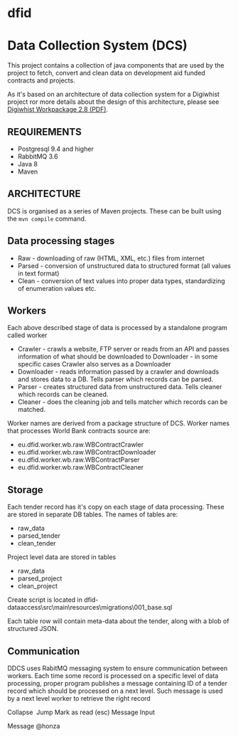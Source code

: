# dfid
Data Collection System (DCS)
=======================================

This project contains a collection of java components that are used by the project to fetch, convert and clean data on development aid funded contracts and projects. 

As it's based on an architecture of data collection system for a Digiwhist project ror more details about the design of this architecture, please see [Digiwhist Workpackage 2.8 (PDF)](https://github.com/digiwhist/wp2_documents/blob/master/d2_8.pdf).

REQUIREMENTS
-------------------------------------------------------
- Postgresql 9.4 and higher
- RabbitMQ 3.6
- Java 8
- Maven

ARCHITECTURE
-------------------------------------------------------
DCS is organised as a series of Maven projects. These can be built using the `mvn compile` command. 

Data processing stages
-------------------------------------------------------

* Raw - downloading of raw (HTML, XML, etc.) files from internet
* Parsed - conversion of unstructured data to structured format (all values in text format)
* Clean - conversion of text values into proper data types, standardizing of enumeration values etc.

Workers
-------------------------------------------------------
Each above described stage of data is processed by a standalone program called worker

- Crawler - crawls a website, FTP server or reads from an API and passes information of what should be downloaded to Downloader
                 - in some specific cases Crawler also serves as a Downloader
- Downloader - reads information passed by a crawler and downloads and stores data to a DB. Tells parser which records can be parsed.
- Parser - creates structured data from unstructured data. Tells cleaner which records can be cleaned.
- Cleaner - does the cleaning job and tells matcher which records can be matched.

Worker names are derived from a package structure of DCS. Worker names that processes World Bank contracts source are: 

- eu.dfid.worker.wb.raw.WBContractCrawler
- eu.dfid.worker.wb.raw.WBContractDownloader
- eu.dfid.worker.wb.raw.WBContractParser
- eu.dfid.worker.wb.raw.WBContractCleaner

Storage
-------------------------------------------------------
Each tender record has it's copy on each stage of data processing. These are stored in separate DB tables. The names of tables are:

- raw_data
- parsed_tender
- clean_tender

Project level data are stored in tables

- raw_data
- parsed_project
- clean_project

Create script is located in dfid-dataaccess\src\main\resources\migrations\001_base.sql

Each table row will contain meta-data about the tender, along with a blob of structured JSON. 

Communication
-------------------------------------------------------
DDCS uses RabitMQ messaging system to ensure communication between workers.
Each time some record is processed on a specific level of data processing, proper program publishes a message containing ID of a tender record which should be processed on a next level. Such message is used by a next level worker to retrieve the right record



Collapse 
Jump
Mark as read (esc)
Message Input

Message @honza
